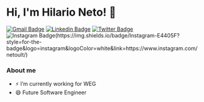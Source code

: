 # Hi, I'm Hilario Neto! 👋

[![Gmail Badge](https://img.shields.io/badge/Gmail-D14836?style=for-the-badge&logo=gmail&logoColor=white)](mailto:neto.berr@gmail.com)
[![Linkedin Badge](https://img.shields.io/badge/LinkedIn-0077B5?style=for-the-badge&logo=linkedin&logoColor=white&link=https://www.linkedin.com/in/hilario-uber-neto-09b377190/)](https://www.linkedin.com/in/hilario-uber-neto-09b377190/)
[![Twitter Badge](https://img.shields.io/badge/Twitter-1DA1F2?style=for-the-badge&logo=twitter&logoColor=white&link=https://twitter.com/uberneto)](https://twitter.com/uberneto)
![Instagram Badge(https://img.shields.io/badge/Instagram-E4405F?style=for-the-badge&logo=instagram&logoColor=white&link=https://www.instagram.com/netoult/)](https://www.instagram.com/netoult/)

### About me
- ⚡ I’m currently working for WEG
- 😄 Future Software Engineer


